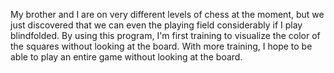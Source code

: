 My brother and I are on very different levels of chess at the moment, but we just discovered that we can even the playing 
field considerably if I play blindfolded. By using this program, I'm first training to visualize the color of the squares
without looking at the board. With more training, I hope to be able to play an entire game without looking at the board.
